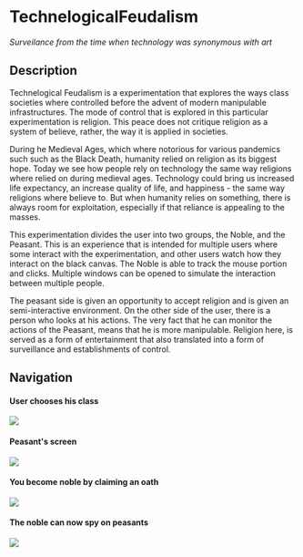 # TechnelogicalFeudalism

_Surveilance from the time when technology was synonymous with art_

## Description

Technelogical Feudalism is a experimentation that explores the ways class societies where controlled before the advent of modern manipulable infrastructures. The mode of control that is explored in this particular experimentation is religion. This peace does not critique religion as a system of believe, rather, the way it is applied in societies.

During he Medieval Ages, which where notorious for various pandemics such such as the Black Death, humanity relied on religion as its biggest hope. Today we see how people rely on technology the same way religions where relied on during medieval ages. Technology could bring us increased life expectancy, an increase quality of life, and happiness - the same way religions where believe to. But when humanity relies on something, there is always room for exploitation, especially if that reliance is appealing to the masses.

This experimentation divides the user into two groups, the Noble, and the Peasant. This is an experience that is intended for multiple users where some interact with the experimentation, and other users watch how they interact on the black canvas. The Noble is able to track the mouse portion and clicks. Multiple windows can be opened to simulate the interaction between multiple people.

The peasant side is given an opportunity to accept religion and is given an semi-interactive environment. On the other side of the user, there is a person who looks at his actions. The very fact that he can monitor the actions of the Peasant, means that he is more manipulable. Religion here, is served as a form of entertainment that also translated into a form of surveillance and establishments of control.

## Navigation

#### User chooses his class

![](https://mbrav.github.io/archive/TechnelogicalFeudalism/public/img/choose.png)

#### Peasant's screen

![](https://mbrav.github.io/archive/TechnelogicalFeudalism/public/img/peasant.png)

#### You become noble by claiming an oath

![](https://mbrav.github.io/archive/TechnelogicalFeudalism/public/img/oath.png)

#### The noble can now spy on peasants

![](https://mbrav.github.io/archive/TechnelogicalFeudalism/public/img/noble.png)
